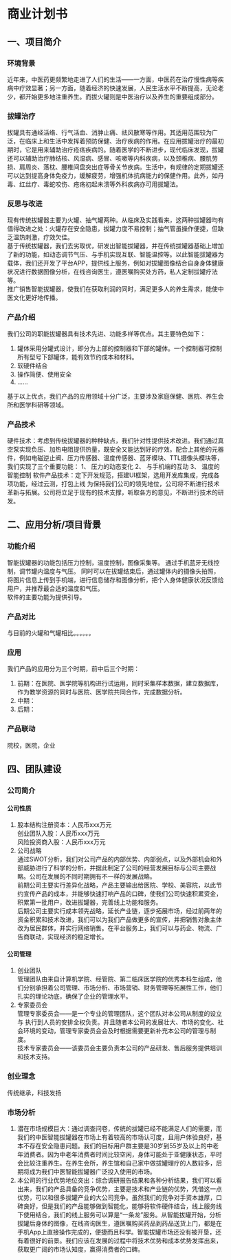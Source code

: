 # 商业计划书

## 一、项目简介
### 环境背景
近年来，中医药更频繁地走进了人们的生活——一方面，中医药在治疗慢性病等疾病中疗效显著；另一方面，随着经济的快速发展，人民生活水平不断提高，无论老少，都开始更多地注重养生。而拔火罐则是中医治疗以及养生的重要组成部分。
### 拔罐治疗
拔罐具有通经活络、行气活血、消肿止痛、祛风散寒等作用。其适用范围较为广泛，在临床上和生活中发挥着预防保健、治疗疾病的作用。在应用拔罐治疗的最初期时，它是用来辅助治疗疮疡疾病的。随着医学的不断进步，现代临床发现，拔罐还可以辅助治疗肺结核、风湿病、感冒、咳嗽等内科疾病，以及颈椎病、腰肌劳损、肩周炎、落枕、腰椎间盘突出症等骨关节疾病。生活中，有规律的定期拔罐还可以达到提高身体免疫力，缓解疲劳，增强机体抗病能力的保健作用。此外，如丹毒、红丝疗、毒蛇咬伤、疮疡初起未溃等外科疾病亦可用拔罐法。
### 反思与改进
现有传统拔罐器主要为火罐、抽气罐两种。从临床及实践看来，这两种拔罐器均有值得改进之处：火罐存在安全隐患，拔罐力度不易控制；抽气管虽操作便捷，但缺乏温热刺激，疗效欠佳。  
基于传统拔罐器，我们去劣取优，研发出智能拔罐器，并在传统拔罐器基础上增加了新的功能，如动态调节气压、与手机实现互联、智能温控等。以此智能拔罐器为载体，我们还开发了平台APP，提供线上服务，例如对拔罐图像结合自身身体健康状况进行数据图像分析，在线咨询医生，遵医嘱购买处方药，私人定制拔罐疗法等。  
推广销售智能拔罐器，使我们在获取利润的同时，满足更多人的养生需求，能使中医文化更好地传播。
### 产品介绍
我们公司的职能拔罐器具有技术先进、功能多样等优点。其主要特色如下：  
1. 罐体采用分罐式设计，即分为上部的控制器和下部的罐体。一个控制器可控制所有型号下部罐体，能有效节约成本和材料。
2. 软硬件结合
3. 操作简便、使用安全
4. ......


基于以上优点，我们产品的应用领域十分广泛，主要涉及家庭保健、医院、养生会所和医学科研等领域。
### 产品技术
硬件技术：考虑到传统拔罐器的种种缺点，我们针对性提供技术改进。我们通过真空泵实现负压、加热电阻提供热量，既安全又能达到好的疗效。配合上其他的元器件，例如电磁逆止阀、压力传感器、温度传感器、蓝牙模块、TTL摄像头模块等，我们实现了三个重要功能：
1、	压力的动态变化
2、	与手机端的互动
3、	温度的智能控制
软件产品技术：定下开发规范，搭建UI框架，选用开发库集成，完成各项功能，经过云测，打包上线
为保持我们公司的领先地位，公司将不断进行技术革新与拓展。公司将立足于现有的技术支撑，听取各方的意见，不断进行技术的研发。

## 二、应用分析/项目背景
### 功能介绍
智能拔罐器的功能包括压力控制，温度控制，图像采集等。
通过手机蓝牙无线控制，调节罐内温度与气压。
同时可以在拔罐结束后，通过罐体内的摄像头拍照，将图片信息上传到手机端，进行信息储存和图像分析，把个人身体健康状况反馈给用户，并推荐最合适的温度和气压。  
软件的主要功能为提供引导。

### 产品对比
与目前的火罐和气罐相比。。。。。。
### 应用
我们产品的应用分为三个时期，前中后三个时期：
1. 前期：在医院、医学院等机构进行试运用，同时采集样本数据，建立数据库，作为教学资源的同时与医院、医学院共同合作，完成数据分析。
2. 中期：
3. 后期：
### 产品联动
院校，医院，企业


## 四、团队建设
### 公司简介
#### 公司性质
1. 股本结构注册资本：人民币xxx万元  
   创业团队入股：人民币xxx万元  
   风险投资商入股：人民币xxx万元
2. 公司战略  
   通过SWOT分析，我们对公司产品的内部优势、内部弱点，以及外部机会和外部威胁进行了科学的分析，并据此制定了公司的经营发展目标与公司主要战略。公司在发展的不同时期拥有不一样的发展战略。  
   前期公司主要实行差异化战略，产品主要输出给医院、学校、美容院，以此节约宣传产品的成本，并能够快速打响产品的口碑，使我们公司快速积累资金，积累第一批用户，改进拔罐器，完善线上功能和服务。  
   后期公司主要实行成本领先战略，延长产业链，逐步拓展市场，经过前两年的资金积累和技术改进，我们可以为我们产品做更多的宣传，并把销售对象主体改为居民群体，并实行网络销售。在平台服务上，我们可以与药企、物流、广告商联动，实现经济的稳定增长。

#### 公司管理
1. 创业团队  
   管理团队由来自计算机学院、经管院、第二临床医学院的优秀本科生组成，他们分别承担着公司管理、市场分析、市场营销、财务管理等拓展性工作，他们扎实的理论功底，确保了企业的管理水平。
2. 专家委员会  
   管理专家委员会——是一个专业的管理团队，这个团队对本公司从制度的设立与 执行到人员的安排全权负责。并且随者本公司的发展壮大、市场的变化、社会环境的变动，管理专家委员会会及时根据需要更新补充本公司的管理与制度。  
   技术专家委员会——该委员会主要负责本公司的产品研发、售后服务提供培训和技术支持。

### 创业理念  
传统继承，科技发扬

### 市场分析
1. 潜在市场规模巨大：通过调查问卷，传统的拔罐已经不能满足人们的需要，而我们的中医智能拔罐器在市场上有着较高的市场认可度，且用户体验良好，基本不存在安全隐患问题。我们的目标用户群主要是30岁到55岁及以上的中老年消费者。因为中老年消费者时间比较空闲，身体可能处于亚健康状态，平时会比较注重养生。在养生会所，养生馆和自己家中做拔罐理疗的人数较多，后期将成为我们中医智能拔罐器广泛投入使用的市场。
2. 本公司的行业优势地位突出：综合调研报告结果和各种分析结果，我们可以看出来，我们的产品具备的竞争优势，主要是技术和产业链的优势，凭借这一点优势，可以和很多拔罐产业的大公司竞争。虽然我们的竞争对手资本雄厚，口碑良好，但是我们的产品能够做到智能化，能够将软件硬件结合，线上服务线下使用结合，我们的线上服务可以算是“一条龙”服务。从智能拔罐开始，分析拔罐后身体的图像，在线咨询医生，遵医嘱购买药品到药品送货上门，都是在手机App上直接操作完成的，便捷而且科学。智能拔罐市场还没有被开垦，还有着很好的前景。我们应该在发展的过程中将技术优势和成本优势发挥出来，获取更广阔的市场认知度，赢得消费者的口碑。

### 